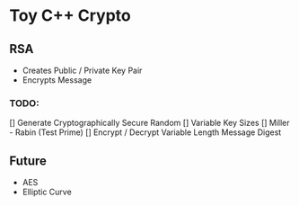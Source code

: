 # Toy C++ Crypto

## RSA
* Creates Public / Private Key Pair
* Encrypts Message

### TODO:
[] Generate Cryptographically Secure Random
[] Variable Key Sizes
[] Miller - Rabin (Test Prime)
[] Encrypt / Decrypt Variable Length Message Digest

## Future
* AES
* Elliptic Curve
